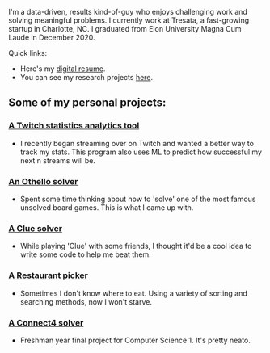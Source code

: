 I'm a data-driven, results kind-of-guy who enjoys challenging work and solving meaningful problems. I currently work at Tresata, a fast-growing startup in Charlotte, NC. I graduated from Elon University Magna Cum Laude in December 2020.

Quick links:
- Here's my [digital resume](https://adamrbehrman.github.io/resume).
- You can see my research projects [here](https://adamrbehrman.github.io/research-projects).

## Some of my personal projects:
### [A Twitch statistics analytics tool](https://anaconda.org/adamrbehrman/twitch_analytics/notebook)
- I recently began streaming over on Twitch and wanted a better way to track my stats. This program also uses ML to predict how successful my next n streams will be.

### [An Othello solver](https://github.com/adamrbehrman/OthelloSolver)
- Spent some time thinking about how to 'solve' one of the most famous unsolved board games. This is what I came up with.

### [A Clue solver](https://github.com/adamrbehrman/ClueSolver)
- While playing 'Clue' with some friends, I thought it'd be a cool idea to write some code to help me beat them.

### [A Restaurant picker](https://github.com/adamrbehrman/Restaurant-Picker)
- Sometimes I don't know where to eat. Using a variety of sorting and searching methods, now I won't starve.

### [A Connect4 solver](https://github.com/adamrbehrman/Connect4Solver)
- Freshman year final project for Computer Science 1. It's pretty neato.


